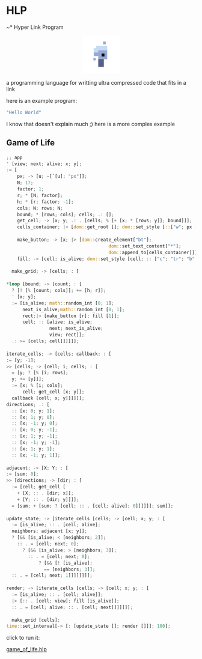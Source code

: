 # HLP

~\* Hyper Link Program

<p align="center">
<img width="100" src="./editor/assets/images/icon-512.png"/>
</p>
a programming language for writting ultra compressed code that fits in a link

here is an example program:

```rs
"Hello World"
```

I know that doesn't explain much ;)
here is a more complex example

## Game of Life

```rs
;; app
' [view; next; alive; x; y];
:= [
    px; -> [u; ~[`[u]; "px"]];
    N; 17;
    factor; 1;
    r; * [N; factor];
    h; * [r; factor; -1];
    cols; N; rows; N;
    bound; * [rows; cols]; cells; .: [];
    get_cell; -> [x; y; .: . [cells; % [+ [x; * [rows; y]]; bound]]];
    cells_container; |> [dom::get_root []; dom::set_style [::["w"; px [340]]]];

    make_button; -> [x; |> [dom::create_element["bt"];
                                      dom::set_text_content["*"];
                                      dom::append_to[cells_container]]];
    fill; -> [cell; is_alive; dom::set_style [cell; :: ["c"; "tr"; "b"; "s1b"; "bg"; ? [is_alive; "#000"; "#fff"]]]];

  make_grid; -> [cells; : [

*loop [bound; -> [count; : [
  ? [! [% [count; cols]]; += [h; r]];
  ' [x; y];
  := [is_alive; math::random_int [0; 1];
      next_is_alive;math::random_int [0; 1];
      rect;|> [make_button [r]; fill [1]];
      cell; :: [alive; is_alive;
                next; next_is_alive;
                view; rect]];
  .: >= [cells; cell]]]]]];

iterate_cells; -> [cells; callback; : [
:= [y; -1];
>> [cells; -> [cell; i; cells; : [
  = [y; ? [% [i; rows];
  y; += [y]]];
  := [x; % [i; cols];
      cell; get_cell [x; y]];
  callback [cell; x; y]]]]]];
directions; .: [
  :: [x; 0; y; 1];
  :: [x; 1; y; 0];
  :: [x; -1; y; 0];
  :: [x; 0; y; -1];
  :: [x; 1; y; -1];
  :: [x; -1; y; -1];
  :: [x; 1; y; 1];
  :: [x; -1; y; 1]];

adjacent; -> [X; Y; : [
:= [sum; 0];
>> [directions; -> [dir; : [
  := [cell; get_cell [
    + [X; :: . [dir; x]];
    + [Y; :: . [dir; y]]]];
  = [sum; + [sum; ? [cell; :: . [cell; alive]; 0]]]]]]; sum]];

update_state; -> [iterate_cells [cells; -> [cell; x; y; : [
  := [is_alive; :: . [cell; alive];
  neighbors; adjacent [x; y]];
  ? [&& [is_alive; < [neighbors; 2]];
    :: . = [cell; next; 0];
      ? [&& [is_alive; > [neighbors; 3]];
        :: . = [cell; next; 0];
            ? [&& [! [is_alive];
              == [neighbors; 3]];
  :: . = [cell; next; 1]]]]]]]];

render; -> [iterate_cells [cells; -> [cell; x; y; : [
  := [is_alive; :: . [cell; alive]];
  |> [:: . [cell; view]; fill [is_alive]];
  :: . = [cell; alive; :: . [cell; next]]]]]]];

  make_grid [cells];
time::set_interval[-> [: [update_state []; render []]]; 100];
```

click to run it:

[game_of_life.hlp](https://at-290690.github.io/hlp/?l=xZthMDtiMDtjMDt4O3nFn8WEZDA7xYV1O8WUxZx1xZ8icHgixZ5OOzE3O2UwOzE7cjvFkE47ZTDFn2g7xZByxBUtMcWfZjA7TjtnxAVoMDvFkGcwO2YwxZ9pMDvFiMWfasRSeDt5O8S2xBKSxY54xiR5xZ5oMCczO2swO8WKw4jFn8K%2BxYkidyI7ZDBbMzQwJzQ7bMY7xYrCqCJidCLFn8KjIirEB71rxDltxB90MDt1MDvCvnQwO8WJImMiOyJ0ciI7ImIiOyJzMcQGYmciO8WVdTA7IiMwMDAiOyIjZmZmIic0O27EP%2BQAk5nEouQAuIV2xAzFlcWWxZJ25QDDnsS7aDtyxZ7Fm%2BcBHsRqsDA7McWfd8kKeOQAv2wwW3LFn20wWzHFnuUAimPlAJdiMDt3MDthMDt4xE2uaTA7dDAnNjtvx3p5xXGEeeUBRcWG5ACM5ADQaTvECpnFmnk7xZXFkmk7ZzDFn3k7xLt5JzM7xYR4O8QU5AFidDA7ajBb5ACcnnkwW3TlAcUnNjtw5QF5iXg7MDt55ACixAsxO3k7MMYLLcsMxCLFfccjyAzFJMwZzBgxxZ5x5ACrWDtZ5QDAejDFT4bEeIVB5gDU5gCbxY5YO8S1QTA7eMWexY5Zxgx5JzQ7xZp6MDvFjsQFlXQwO8S1dOQChcWf5AEeejDFnnLES28wW%2BgBE%2BQCQMRXdcssQjA7cecA%2FsWVxYJ1MDvFmEIwOzLFnsSqdOUBfOQAlscal0IwOzPRGsWWdTDFn8S%2Bzh0xJzg7c%2F8AgWMwxZ7FisULYTDlAfp15AHjxEJjxyNiMCc3O27EQ8WfwqrFhcWZcjBbxZ9zMFsnMzsxMDDFnw%3D%3D)
